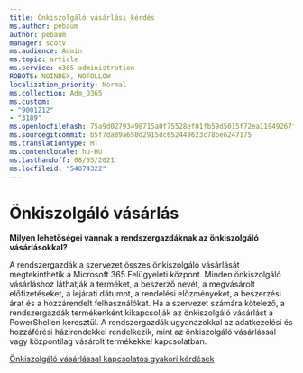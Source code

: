 ```yaml
---
title: Önkiszolgáló vásárlási kérdés
ms.author: pebaum
author: pebaum
manager: scotv
ms.audience: Admin
ms.topic: article
ms.service: o365-administration
ROBOTS: NOINDEX, NOFOLLOW
localization_priority: Normal
ms.collection: Adm_O365
ms.custom:
- "9001212"
- "3189"
ms.openlocfilehash: 75a9d02793498715a0f75528ef01fb59d5015f72ea11949267f2a7d36ff19550
ms.sourcegitcommit: b5f7da89a650d2915dc652449623c78be6247175
ms.translationtype: MT
ms.contentlocale: hu-HU
ms.lasthandoff: 08/05/2021
ms.locfileid: "54074322"
---
```

# <a name="self-service-purchase"></a>Önkiszolgáló vásárlás

**Milyen lehetőségei vannak a rendszergazdáknak az önkiszolgáló vásárlásokkal?**

A rendszergazdák a szervezet összes önkiszolgáló vásárlását megtekinthetik a Microsoft 365 Felügyeleti központ. Minden önkiszolgáló vásárláshoz láthatják a terméket, a beszerző nevét, a megvásárolt előfizetéseket, a lejárati dátumot, a rendelési előzményeket, a beszerzési árat és a hozzárendelt felhasználókat.  Ha a szervezet számára kötelező, a rendszergazdák termékenként kikapcsolják az önkiszolgáló vásárlást a PowerShellen keresztül.  A rendszergazdák ugyanazokkal az adatkezelési és hozzáférési házirendekkel rendelkezik, mint az önkiszolgáló vásárlással vagy központilag vásárolt termékekkel kapcsolatban.

[Önkiszolgáló vásárlással kapcsolatos gyakori kérdések](https://aka.ms/self-service-purchase-faq)

